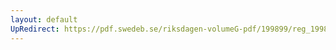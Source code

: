 ```yaml
---
layout: default
UpRedirect: https://pdf.swedeb.se/riksdagen-volumeG-pdf/199899/reg_199899/reg_199899_0007.pdf
---
```

